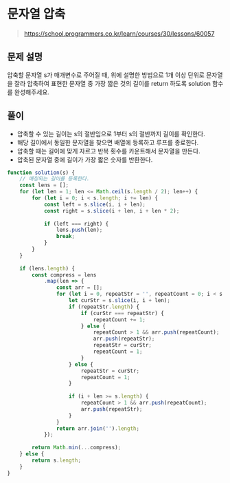 # 문자열 압축
> https://school.programmers.co.kr/learn/courses/30/lessons/60057

## 문제 설명
압축할 문자열 s가 매개변수로 주어질 때, 위에 설명한 방법으로 1개 이상 단위로 문자열을 잘라 압축하여 표현한 문자열 중 가장 짧은 것의 길이를 return 하도록 solution 함수를 완성해주세요.

## 풀이
- 압축할 수 있는 길이는 s의 절반임으로 1부터 s의 절반까지 길이를 확인한다.
- 해당 길이에서 동일한 문자열을 찾으면 배열에 등록하고 루프를 종료한다.
- 압축할 때는 길이에 맞게 자르고 반복 횟수를 카운트해서 문자열을 만든다.
- 압축된 문자열 중에 길이가 가장 짧은 숫자를 반환한다. 
```js
function solution(s) {
    // 매칭되는 길이를 등록한다.
    const lens = [];
    for (let len = 1; len <= Math.ceil(s.length / 2); len++) {
        for (let i = 0; i < s.length; i += len) {
            const left = s.slice(i, i + len);
            const right = s.slice(i + len, i + len * 2);
            
            if (left === right) {
                lens.push(len);
                break;
            }
        }
    }
    
    if (lens.length) {
        const compress = lens
            .map(len => {
                const arr = [];
                for (let i = 0, repeatStr = '', repeatCount = 0; i < s.length; i += len) {
                    let curStr = s.slice(i, i + len);
                    if (repeatStr.length) {
                        if (curStr === repeatStr) {
                            repeatCount += 1;
                        } else {
                            repeatCount > 1 && arr.push(repeatCount);
                            arr.push(repeatStr);
                            repeatStr = curStr;
                            repeatCount = 1;
                        }
                    } else {
                        repeatStr = curStr;
                        repeatCount = 1;
                    }
                    
                    if (i + len >= s.length) {
                        repeatCount > 1 && arr.push(repeatCount);
                        arr.push(repeatStr);
                    }
                }
                return arr.join('').length;
            });
        
        return Math.min(...compress);
    } else {
        return s.length;
    }
}
```
